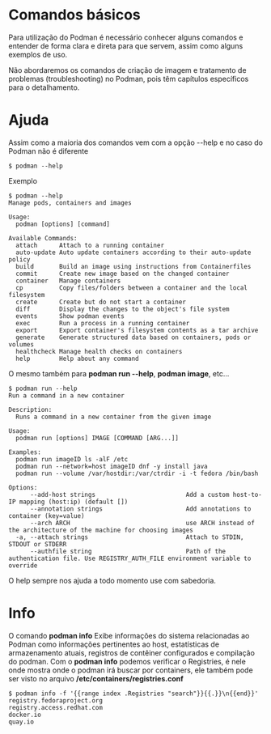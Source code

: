 # Comandos básicos

Para utilização do Podman é necessário conhecer alguns comandos e entender de forma clara e direta para que servem, assim como alguns exemplos de uso.

Não abordaremos os comandos de criação de imagem e tratamento de problemas (troubleshooting) no Podman, pois têm capítulos específicos para o detalhamento.

# Ajuda 

Assim como a maioria dos comandos vem com a opção --help e no caso do Podman não é diferente 

```
$ podman --help
```

Exemplo

```
$ podman --help
Manage pods, containers and images

Usage:
  podman [options] [command]

Available Commands:
  attach      Attach to a running container
  auto-update Auto update containers according to their auto-update policy
  build       Build an image using instructions from Containerfiles
  commit      Create new image based on the changed container
  container   Manage containers
  cp          Copy files/folders between a container and the local filesystem
  create      Create but do not start a container
  diff        Display the changes to the object's file system
  events      Show podman events
  exec        Run a process in a running container
  export      Export container's filesystem contents as a tar archive
  generate    Generate structured data based on containers, pods or volumes
  healthcheck Manage health checks on containers
  help        Help about any command
```

 O mesmo também para **podman run --help**, **podman image**, etc...


```
$ podman run --help
Run a command in a new container

Description:
  Runs a command in a new container from the given image

Usage:
  podman run [options] IMAGE [COMMAND [ARG...]]

Examples:
  podman run imageID ls -alF /etc
  podman run --network=host imageID dnf -y install java
  podman run --volume /var/hostdir:/var/ctrdir -i -t fedora /bin/bash

Options:
      --add-host strings                         Add a custom host-to-IP mapping (host:ip) (default [])
      --annotation strings                       Add annotations to container (key=value)
      --arch ARCH                                use ARCH instead of the architecture of the machine for choosing images
  -a, --attach strings                           Attach to STDIN, STDOUT or STDERR
      --authfile string                          Path of the authentication file. Use REGISTRY_AUTH_FILE environment variable to override
```

O help sempre nos ajuda a todo momento use com sabedoria.

# Info

O comando **podman info** Exibe informações do sistema relacionadas ao Podman como 
informações pertinentes ao host, estatísticas de armazenamento atuais, registros de contêiner configurados e compilação do podman.
Com o **podman info** podemos verificar o Registries, é nele onde mostra onde o podman irá buscar por containers, ele também 
pode ser visto no arquivo **/etc/containers/registries.conf** 

```
$ podman info -f '{{range index .Registries "search"}}{{.}}\n{{end}}'
registry.fedoraproject.org
registry.access.redhat.com
docker.io
quay.io
```


